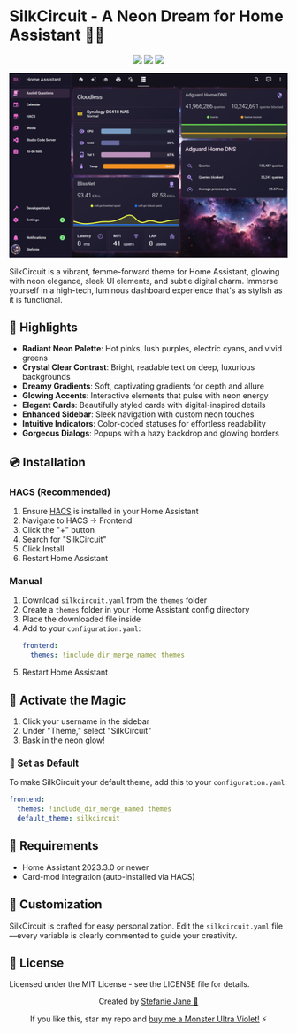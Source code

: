 # SilkCircuit - A Neon Dream for Home Assistant 🌃🦋

<div align="center">

[![](https://img.shields.io/github/v/release/hyperb1iss/silkcircuit-theme?style=for-the-badge&logo=github&logoColor=white&labelColor=272136&color=ff5cd6)](https://github.com/hyperb1iss/silkcircuit-theme/releases)
[![](https://img.shields.io/github/license/hyperb1iss/silkcircuit-theme?style=for-the-badge&logo=law&logoColor=white&labelColor=272136&color=bd93f9)](https://github.com/hyperb1iss/silkcircuit-theme/blob/main/LICENSE)
[![](https://img.shields.io/badge/HACS-Default-50fa7b?style=for-the-badge&logo=homeassistantcommunitystore&logoColor=white&labelColor=272136)](https://github.com/hacs/integration)

<img src="https://raw.githubusercontent.com/hyperb1iss/silkcircuit-theme/main/images/silkcircuit-theme.png" alt="SilkCircuit Theme Preview" width="800">

</div>

SilkCircuit is a vibrant, femme-forward theme for Home Assistant, glowing with neon elegance, sleek UI elements, and subtle digital charm. Immerse yourself in a high-tech, luminous dashboard experience that's as stylish as it is functional.

## 💅 Highlights

- **Radiant Neon Palette**: Hot pinks, lush purples, electric cyans, and vivid greens
- **Crystal Clear Contrast**: Bright, readable text on deep, luxurious backgrounds
- **Dreamy Gradients**: Soft, captivating gradients for depth and allure
- **Glowing Accents**: Interactive elements that pulse with neon energy
- **Elegant Cards**: Beautifully styled cards with digital-inspired details
- **Enhanced Sidebar**: Sleek navigation with custom neon touches
- **Intuitive Indicators**: Color-coded statuses for effortless readability
- **Gorgeous Dialogs**: Popups with a hazy backdrop and glowing borders

## 💿 Installation

### HACS (Recommended)

1. Ensure [HACS](https://hacs.xyz/) is installed in your Home Assistant
2. Navigate to HACS → Frontend
3. Click the "+" button
4. Search for "SilkCircuit"
5. Click Install
6. Restart Home Assistant

### Manual

1. Download `silkcircuit.yaml` from the `themes` folder
2. Create a `themes` folder in your Home Assistant config directory
3. Place the downloaded file inside
4. Add to your `configuration.yaml`:
   ```yaml
   frontend:
     themes: !include_dir_merge_named themes
   ```
5. Restart Home Assistant

## 💫 Activate the Magic

1. Click your username in the sidebar
2. Under "Theme," select "SilkCircuit"
3. Bask in the neon glow!

### 🌙 Set as Default

To make SilkCircuit your default theme, add this to your `configuration.yaml`:

```yaml
frontend:
  themes: !include_dir_merge_named themes
  default_theme: silkcircuit
```

## 📌 Requirements

- Home Assistant 2023.3.0 or newer
- Card-mod integration (auto-installed via HACS)

## 🎨 Customization

SilkCircuit is crafted for easy personalization. Edit the `silkcircuit.yaml` file—every variable is clearly commented to guide your creativity.

## 📜 License

Licensed under the MIT License - see the LICENSE file for details.

<div align="center">

Created by [Stefanie Jane 🌠](https://github.com/hyperb1iss)

If you like this, star my repo and [buy me a Monster Ultra Violet!](https://ko-fi.com/hyperb1iss) ⚡️

</div>
